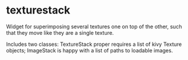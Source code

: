 texturestack
============
Widget for superimposing several textures one on top of the other, such that they move like they are a single texture.

Includes two classes: TextureStack proper requires a list of kivy Texture objects; ImageStack is happy with a list of paths to loadable images.
